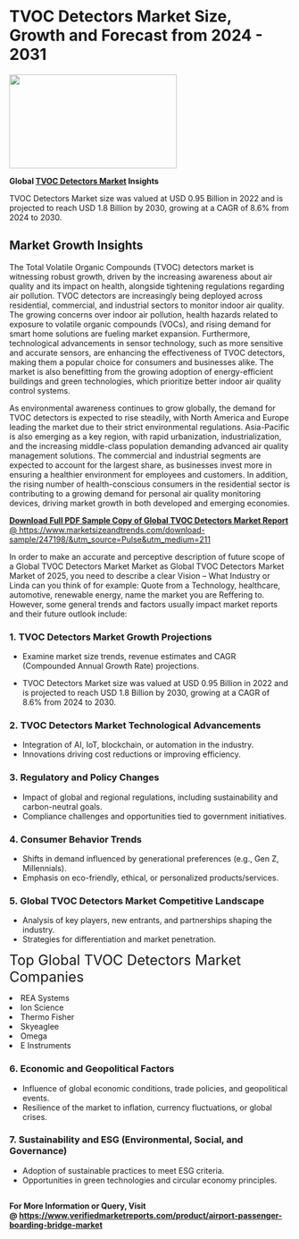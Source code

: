 <H1>TVOC Detectors Market Size, Growth and Forecast from 2024 - 2031</H1><img class="aligncenter size-medium wp-image-584254" src="https://thirdeyenews.in/wp-content/uploads/2024/09/Global-Market-Research-300x168.jpeg" alt="" width="300" height="168" /><p><strong>Global&nbsp;<a href="https://www.marketsizeandtrends.com/download-sample/247198/&amp;utm_source=Pulse&amp;utm_medium=211">TVOC Detectors Market</a> Insights</strong></p><p>TVOC Detectors Market size was valued at USD 0.95 Billion in 2022 and is projected to reach USD 1.8 Billion by 2030, growing at a CAGR of 8.6% from 2024 to 2030.</p><p><h2>Market Growth Insights</h2> <p>The Total Volatile Organic Compounds (TVOC) detectors market is witnessing robust growth, driven by the increasing awareness about air quality and its impact on health, alongside tightening regulations regarding air pollution. TVOC detectors are increasingly being deployed across residential, commercial, and industrial sectors to monitor indoor air quality. The growing concerns over indoor air pollution, health hazards related to exposure to volatile organic compounds (VOCs), and rising demand for smart home solutions are fueling market expansion. Furthermore, technological advancements in sensor technology, such as more sensitive and accurate sensors, are enhancing the effectiveness of TVOC detectors, making them a popular choice for consumers and businesses alike. The market is also benefitting from the growing adoption of energy-efficient buildings and green technologies, which prioritize better indoor air quality control systems.</p> <p><a href="#"></a></p> <p>As environmental awareness continues to grow globally, the demand for TVOC detectors is expected to rise steadily, with North America and Europe leading the market due to their strict environmental regulations. Asia-Pacific is also emerging as a key region, with rapid urbanization, industrialization, and the increasing middle-class population demanding advanced air quality management solutions. The commercial and industrial segments are expected to account for the largest share, as businesses invest more in ensuring a healthier environment for employees and customers. In addition, the rising number of health-conscious consumers in the residential sector is contributing to a growing demand for personal air quality monitoring devices, driving market growth in both developed and emerging economies.</p> <p><a href="#"></p><p><span class=""><strong>Download Full PDF Sample Copy of Global TVOC Detectors Market Report</strong> @ <a href="https://www.marketsizeandtrends.com/download-sample/247198/&amp;utm_source=Pulse&amp;utm_medium=211" target="_blank">https://www.marketsizeandtrends.com/download-sample/247198/&amp;utm_source=Pulse&amp;utm_medium=211</a></span></p><p>In order to make an accurate and perceptive description of future scope of a Global&nbsp;TVOC Detectors Market Market as Global&nbsp;TVOC Detectors Market Market of 2025, you need to describe a clear Vision &ndash; What Industry or Linda can you think of for example: Quote from a Technology, healthcare, automotive, renewable energy, name the market you are Reffering to. However, some general trends and factors usually impact market reports and their future outlook include:</p><h3>1.&nbsp;<strong>TVOC Detectors Market Growth Projections</strong></h3><ul><li>Examine market size trends, revenue estimates and CAGR (Compounded Annual Growth Rate) projections.</li><li><p>TVOC Detectors Market size was valued at USD 0.95 Billion in 2022 and is projected to reach USD 1.8 Billion by 2030, growing at a CAGR of 8.6% from 2024 to 2030.</p></li></ul><h3>2.&nbsp;<strong>TVOC Detectors Market Technological Advancements</strong></h3><ul><li>Integration of AI, IoT, blockchain, or automation in the industry.</li><li>Innovations driving cost reductions or improving efficiency.</li></ul><h3>3.&nbsp;<strong>Regulatory and Policy Changes</strong></h3><ul><li>Impact of global and regional regulations, including sustainability and carbon-neutral goals.</li><li>Compliance challenges and opportunities tied to government initiatives.</li></ul><h3>4.&nbsp;<strong>Consumer Behavior Trends</strong></h3><ul><li>Shifts in demand influenced by generational preferences (e.g., Gen Z, Millennials).</li><li>Emphasis on eco-friendly, ethical, or personalized products/services.</li></ul><h3>5.&nbsp;<strong>Global TVOC Detectors Market Competitive Landscape</strong></h3><ul><li>Analysis of key players, new entrants, and partnerships shaping the industry.</li><li>Strategies for differentiation and market penetration.</li></ul><p data-pm-slice="1 1 []"><span style="color: inherit; font-family: inherit; font-size: 25px;">Top Global TVOC Detectors Market Companies</span></p><div class="" data-test-id=""><p><li>REA Systems</li><li> Ion Science</li><li> Thermo Fisher</li><li> Skyeaglee</li><li> Omega</li><li> E Instruments</li></p></div><h3>6.&nbsp;<strong>Economic and Geopolitical Factors</strong></h3><ul><li>Influence of global economic conditions, trade policies, and geopolitical events.</li><li>Resilience of the market to inflation, currency fluctuations, or global crises.</li></ul><h3>7.&nbsp;<strong>Sustainability and ESG (Environmental, Social, and Governance)</strong></h3><ul><li>Adoption of sustainable practices to meet ESG criteria.</li><li>Opportunities in green technologies and circular economy principles.</li></ul><h2><strong style="font-size: 14px;">For More Information or Query, Visit @&nbsp;</strong><a style="background-color: #ffffff; font-size: 14px;" href="https://www.marketsizeandtrends.com/report/tvoc-detectors-market/" target="_blank">https://www.verifiedmarketreports.com/product/airport-passenger-boarding-bridge-market</a></h2>
